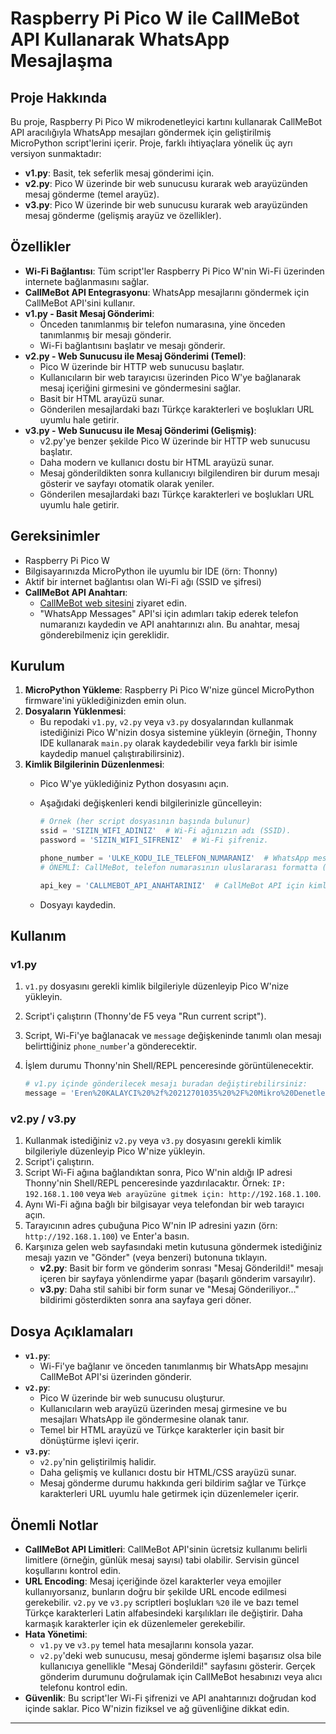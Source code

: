 # Raspberry Pi Pico W ile CallMeBot API Kullanarak WhatsApp Mesajlaşma

## Proje Hakkında

Bu proje, Raspberry Pi Pico W mikrodenetleyici kartını kullanarak CallMeBot API aracılığıyla WhatsApp mesajları göndermek için geliştirilmiş MicroPython script'lerini içerir. Proje, farklı ihtiyaçlara yönelik üç ayrı versiyon sunmaktadır:

* **v1.py**: Basit, tek seferlik mesaj gönderimi için.
* **v2.py**: Pico W üzerinde bir web sunucusu kurarak web arayüzünden mesaj gönderme (temel arayüz).
* **v3.py**: Pico W üzerinde bir web sunucusu kurarak web arayüzünden mesaj gönderme (gelişmiş arayüz ve özellikler).

## Özellikler

* **Wi-Fi Bağlantısı**: Tüm script'ler Raspberry Pi Pico W'nin Wi-Fi üzerinden internete bağlanmasını sağlar.
* **CallMeBot API Entegrasyonu**: WhatsApp mesajlarını göndermek için CallMeBot API'sini kullanır.
* **v1.py - Basit Mesaj Gönderimi**:
    * Önceden tanımlanmış bir telefon numarasına, yine önceden tanımlanmış bir mesajı gönderir.
    * Wi-Fi bağlantısını başlatır ve mesajı gönderir.
* **v2.py - Web Sunucusu ile Mesaj Gönderimi (Temel)**:
    * Pico W üzerinde bir HTTP web sunucusu başlatır.
    * Kullanıcıların bir web tarayıcısı üzerinden Pico W'ye bağlanarak mesaj içeriğini girmesini ve göndermesini sağlar.
    * Basit bir HTML arayüzü sunar.
    * Gönderilen mesajlardaki bazı Türkçe karakterleri ve boşlukları URL uyumlu hale getirir.
* **v3.py - Web Sunucusu ile Mesaj Gönderimi (Gelişmiş)**:
    * v2.py'ye benzer şekilde Pico W üzerinde bir HTTP web sunucusu başlatır.
    * Daha modern ve kullanıcı dostu bir HTML arayüzü sunar.
    * Mesaj gönderildikten sonra kullanıcıyı bilgilendiren bir durum mesajı gösterir ve sayfayı otomatik olarak yeniler.
    * Gönderilen mesajlardaki bazı Türkçe karakterleri ve boşlukları URL uyumlu hale getirir.

## Gereksinimler

* Raspberry Pi Pico W
* Bilgisayarınızda MicroPython ile uyumlu bir IDE (örn: Thonny)
* Aktif bir internet bağlantısı olan Wi-Fi ağı (SSID ve şifresi)
* **CallMeBot API Anahtarı**:
    * [CallMeBot web sitesini](https://www.callmebot.com/blog/free-api-whatsapp-messages/) ziyaret edin.
    * "WhatsApp Messages" API'si için adımları takip ederek telefon numaranızı kaydedin ve API anahtarınızı alın. Bu anahtar, mesaj gönderebilmeniz için gereklidir.

## Kurulum

1.  **MicroPython Yükleme**: Raspberry Pi Pico W'nize güncel MicroPython firmware'ini yüklediğinizden emin olun.
2.  **Dosyaların Yüklenmesi**:
    * Bu repodaki `v1.py`, `v2.py` veya `v3.py` dosyalarından kullanmak istediğinizi Pico W'nizin dosya sistemine yükleyin (örneğin, Thonny IDE kullanarak `main.py` olarak kaydedebilir veya farklı bir isimle kaydedip manuel çalıştırabilirsiniz).
3.  **Kimlik Bilgilerinin Düzenlenmesi**:
    * Pico W'ye yüklediğiniz Python dosyasını açın.
    * Aşağıdaki değişkenleri kendi bilgilerinizle güncelleyin:

        ```python
        # Örnek (her script dosyasının başında bulunur)
        ssid = 'SIZIN_WIFI_ADINIZ'  # Wi-Fi ağınızın adı (SSID).
        password = 'SIZIN_WIFI_SIFRENIZ'  # Wi-Fi şifreniz.

        phone_number = 'ULKE_KODU_ILE_TELEFON_NUMARANIZ'  # WhatsApp mesajının gönderileceği telefon numarası. Örn: +905xxxxxxxxx
        # ÖNEMLİ: CallMeBot, telefon numarasının uluslararası formatta (+ ile başlayarak) girilmesini gerektirir.

        api_key = 'CALLMEBOT_API_ANAHTARINIZ'  # CallMeBot API için kimlik doğrulama anahtarınız.
        ```
    * Dosyayı kaydedin.

## Kullanım

### v1.py

1.  `v1.py` dosyasını gerekli kimlik bilgileriyle düzenleyip Pico W'nize yükleyin.
2.  Script'i çalıştırın (Thonny'de F5 veya "Run current script").
3.  Script, Wi-Fi'ye bağlanacak ve `message` değişkeninde tanımlı olan mesajı belirttiğiniz `phone_number`'a gönderecektir.
4.  İşlem durumu Thonny'nin Shell/REPL penceresinde görüntülenecektir.

    ```python
    # v1.py içinde gönderilecek mesajı buradan değiştirebilirsiniz:
    message = 'Eren%20KALAYCI%20%2f%20212701035%20%2F%20Mikro%20Denetleyiciler' # Gönderilecek mesaj (URL-encoded formatında yazılmıştır).
    ```

### v2.py / v3.py

1.  Kullanmak istediğiniz `v2.py` veya `v3.py` dosyasını gerekli kimlik bilgileriyle düzenleyip Pico W'nize yükleyin.
2.  Script'i çalıştırın.
3.  Script Wi-Fi ağına bağlandıktan sonra, Pico W'nin aldığı IP adresi Thonny'nin Shell/REPL penceresinde yazdırılacaktır. Örnek: `IP: 192.168.1.100` veya `Web arayüzüne gitmek için: http://192.168.1.100`.
4.  Aynı Wi-Fi ağına bağlı bir bilgisayar veya telefondan bir web tarayıcı açın.
5.  Tarayıcının adres çubuğuna Pico W'nin IP adresini yazın (örn: `http://192.168.1.100`) ve Enter'a basın.
6.  Karşınıza gelen web sayfasındaki metin kutusuna göndermek istediğiniz mesajı yazın ve "Gönder" (veya benzeri) butonuna tıklayın.
    * **v2.py**: Basit bir form ve gönderim sonrası "Mesaj Gönderildi!" mesajı içeren bir sayfaya yönlendirme yapar (başarılı gönderim varsayılır).
    * **v3.py**: Daha stil sahibi bir form sunar ve "Mesaj Gönderiliyor..." bildirimi gösterdikten sonra ana sayfaya geri döner.

## Dosya Açıklamaları

* **`v1.py`**:
    * Wi-Fi'ye bağlanır ve önceden tanımlanmış bir WhatsApp mesajını CallMeBot API'si üzerinden gönderir.
* **`v2.py`**:
    * Pico W üzerinde bir web sunucusu oluşturur.
    * Kullanıcıların web arayüzü üzerinden mesaj girmesine ve bu mesajları WhatsApp ile göndermesine olanak tanır.
    * Temel bir HTML arayüzü ve Türkçe karakterler için basit bir dönüştürme işlevi içerir.
* **`v3.py`**:
    * `v2.py`'nin geliştirilmiş halidir.
    * Daha gelişmiş ve kullanıcı dostu bir HTML/CSS arayüzü sunar.
    * Mesaj gönderme durumu hakkında geri bildirim sağlar ve Türkçe karakterleri URL uyumlu hale getirmek için düzenlemeler içerir.

## Önemli Notlar

* **CallMeBot API Limitleri**: CallMeBot API'sinin ücretsiz kullanımı belirli limitlere (örneğin, günlük mesaj sayısı) tabi olabilir. Servisin güncel koşullarını kontrol edin.
* **URL Encoding**: Mesaj içeriğinde özel karakterler veya emojiler kullanıyorsanız, bunların doğru bir şekilde URL encode edilmesi gerekebilir. `v2.py` ve `v3.py` scriptleri boşlukları `%20` ile ve bazı temel Türkçe karakterleri Latin alfabesindeki karşılıkları ile değiştirir. Daha karmaşık karakterler için ek düzenlemeler gerekebilir.
* **Hata Yönetimi**:
    * `v1.py` ve `v3.py` temel hata mesajlarını konsola yazar.
    * `v2.py`'deki web sunucusu, mesaj gönderme işlemi başarısız olsa bile kullanıcıya genellikle "Mesaj Gönderildi!" sayfasını gösterir. Gerçek gönderim durumunu doğrulamak için CallMeBot hesabınızı veya alıcı telefonu kontrol edin.
* **Güvenlik**: Bu script'ler Wi-Fi şifrenizi ve API anahtarınızı doğrudan kod içinde saklar. Pico W'nizin fiziksel ve ağ güvenliğine dikkat edin.

---
